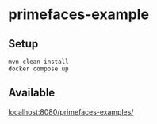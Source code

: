 # primefaces-example

## Setup

	mvn clean install
	docker compose up

## Available

<localhost:8080/primefaces-examples/>
